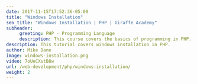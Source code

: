 ```yaml
---
date: 2017-11-15T17:52:36-05:00
title: "Windows Installation"
seo_title: "Windows Installation | PHP | Giraffe Academy"
subheader:
     greeting: PHP - Programming Language
     description: This course covers the basics of programming in PHP. Work your way through the videos and we'll teach you everything you need to know to start your programming journey!
description: This tutorial covers windows installation in PHP.
author: Mike Dane
image: windows-installation.png
video: 7oUeCXstB8w
url: /web-development/php/windows-installation/
weight: 2
---
```

